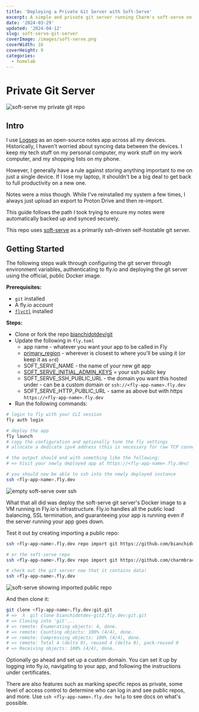 ```yaml
---
title: 'Deploying a Private Git Server with Soft-Serve'
excerpt: A simple and private git server running Charm's soft-serve on fly.io
date: '2024-03-29'
updated: '2024-04-12'
slug: soft-serve-git-server
coverImage: /images/soft-serve.png
coverWidth: 16
coverHeight: 9
categories:
  - homelab
---
```


# Private Git Server

![soft-serve my private git repo](/images/private-git-example.png)

## Intro

I use [Logseq](https://logseq.com/) as an open-source notes app across all my devices.
Historically, I haven't worried about syncing data between the devices. 
I keep my tech stuff on my personal computer, my work stuff on my work computer, and my shopping lists on my phone.

However, I generally have a rule against storing anything important to me on just a single device. If I lose my laptop, it shouldn't be a big deal to get back to full productivity on a new one.

Notes were a miss though. While I've reinstalled my system a few times, I always just upload an export to Proton Drive and then re-import.

This guide follows the path I took trying to ensure my notes were automatically backed up and synced securely.

This repo uses [soft-serve](https://github.com/charmbracelet/soft-serve) as a primarily ssh-driven self-hostable git server.

## Getting Started

The following steps walk through configuring the git server through environment variables, authenticating to fly.io and deploying the git server using the official, public Docker image.

**Prerequisites:**

* `git` installed
* A fly.io account
* [`flyctl`](https://fly.io/docs/hands-on/install-flyctl/) installed


**Steps:**

* Clone or fork the repo [bianchidotdev/git](https://github.com/bianchidotdev/git)
* Update the following in `fly.toml`
  * app name - whatever you want your app to be called in Fly
  * [primary_region](https://fly.io/docs/reference/regions/) - wherever is closest to where you'll be using it (or keep it as `ord`)
  * SOFT_SERVE_NAME - the name of your new git app
  * [SOFT_SERVE_INITIAL_ADMIN_KEYS](https://github.com/charmbracelet/soft-serve?tab=readme-ov-file#a-note-about-rsa-keys) = your ssh public key
  * SOFT_SERVE_SSH_PUBLIC_URL - the domain you want this hosted under - can be a custom domain or `ssh://<fly-app-name>.fly.dev`
  * SOFT_SERVE_HTTP_PUBLIC_URL - same as above but with https `https://<fly-app-name>.fly.dev`
* Run the following commands:

```sh
# login to fly with your CLI session
fly auth login

# deploy the app
fly launch
# copy the configuration and optionally tune the fly settings
# allocate a dedicate ipv4 address (this is necessary for raw TCP connections to function correctly on fly.io!) - if you miss this, you can always assign an ipv4 address with `fly ip allocate-v4`

# the output should end with something like the following:
# => Visit your newly deployed app at https://<fly-app-name>.fly.dev/

# you should now be able to ssh into the newly deployed instance
ssh <fly-app-name>.fly.dev
```

![empty soft-serve over ssh](/images/private-git-ssh.png)

What that all did was deploy the soft-serve git server's Docker image to a VM running in Fly.io's infrastructure. Fly.io handles all the public load balancing, SSL termination, and guaranteeing your app is running even if the server running your app goes down.

Test it out by creating importing a public repo:
```sh
ssh <fly-app-name>.fly.dev repo import git https://github.com/bianchidotdev/git.git

# or the soft-serve repo
ssh <fly-app-name>.fly.dev repo import git https://github.com/charmbracelet/soft-serve

# check out the git server now that it contains data!
ssh <fly-app-name>.fly.dev
```

![soft-serve showing imported public repo](/images/private-git-with-repo.png)

And then clone it:
```sh
git clone <fly-app-name>.fly.dev:git.git
# =>  λ  git clone bianchidotdev-git2.fly.dev:git.git
# => Cloning into 'git'...
# => remote: Enumerating objects: 4, done.
# => remote: Counting objects: 100% (4/4), done.
# => remote: Compressing objects: 100% (4/4), done.
# => remote: Total 4 (delta 0), reused 4 (delta 0), pack-reused 0
# => Receiving objects: 100% (4/4), done.
```

Optionally go ahead and set up a custom domain. You can set it up by logging into fly.io, navigating to your app, and following the instructions under certificates.

There are also features such as marking specific repos as private, some level of access control to determine who can log in and see public repos, and more. Use `ssh <fly-app-name>.fly.dev help` to see docs on what's possible.